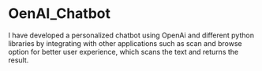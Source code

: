 # OenAI_Chatbot
 I have developed a personalized chatbot using OpenAi and different python libraries by  integrating with other applications such as scan and browse option for better user experience,  which scans the text and returns the result.
